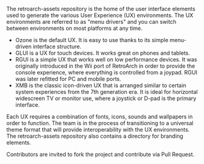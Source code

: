 The retroarch-assets repository is the home of the user interface elements used to generate the various User Experience (UX) environments. The UX environments are referred to as "menu drivers" and you can switch between environments on most platforms at any time.

- Ozone is the default UX. It is easy to use thanks to its simple menu-driven interface structure.
- GLUI is a UX for touch devices. It works great on phones and tablets.
- RGUI is a simple UX that works well on low performance devices. It was originally introduced in the Wii port of RetroArch in order to provide the console experience, where everything is controlled from a joypad. RGUI was later refitted for PC and mobile ports.
- XMB is the classic icon-driven UX that is arranged similar to certain system experiences from the 7th generation era. It is ideal for horizontal widescreen TV or monitor use, where a joystick or D-pad is the primary interface.

Each UX requires a combination of fonts, icons, sounds and wallpapers in order to function. The team is in the process of transitioning to a universal theme format that will provide interoperability with the UX environments.
The retroarch-assets repository also contains a directory for branding elements.

Contributors are invited to fork the project and contribute via Pull Request.
